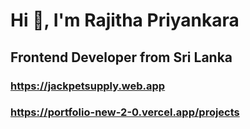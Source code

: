 #                                                              Hi 👋, I'm Rajitha Priyankara



##                                                          Frontend Developer from Sri Lanka
### https://jackpetsupply.web.app
### https://portfolio-new-2-0.vercel.app/projects




